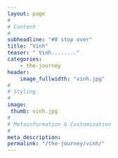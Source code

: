 ```yaml
---
layout: page
#
# Content
#
subheadline: "#8 stop over"
title: "Vinh"
teaser: " Vinh........"
categories:
    - the-journey
header:
    image_fullwidth: "vinh.jpg"
#
# Styling
#
image:
 thumb: vinh.jpg
#
# Metainformation & Customization
#
meta_description:
permalink: "/the-journey/vinh/"
---
```

